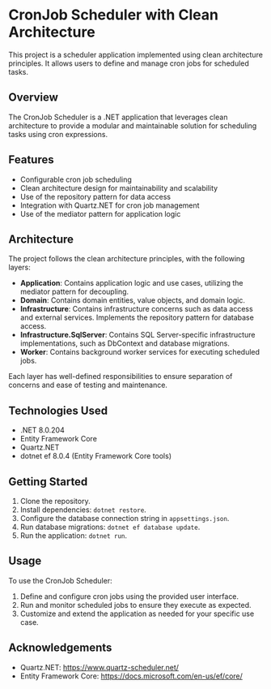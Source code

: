 # CronJob Scheduler with Clean Architecture

This project is a scheduler application implemented using clean architecture principles. It allows users to define and manage cron jobs for scheduled tasks.

## Overview

The CronJob Scheduler is a .NET application that leverages clean architecture to provide a modular and maintainable solution for scheduling tasks using cron expressions.

## Features

- Configurable cron job scheduling
- Clean architecture design for maintainability and scalability
- Use of the repository pattern for data access
- Integration with Quartz.NET for cron job management
- Use of the mediator pattern for application logic

## Architecture

The project follows the clean architecture principles, with the following layers:

- **Application**: Contains application logic and use cases, utilizing the mediator pattern for decoupling.
- **Domain**: Contains domain entities, value objects, and domain logic.
- **Infrastructure**: Contains infrastructure concerns such as data access and external services. Implements the repository pattern for database access.
- **Infrastructure.SqlServer**: Contains SQL Server-specific infrastructure implementations, such as DbContext and database migrations.
- **Worker**: Contains background worker services for executing scheduled jobs.

Each layer has well-defined responsibilities to ensure separation of concerns and ease of testing and maintenance.

## Technologies Used

- .NET 8.0.204
- Entity Framework Core
- Quartz.NET
- dotnet ef 8.0.4 (Entity Framework Core tools)

## Getting Started

1. Clone the repository.
2. Install dependencies: `dotnet restore`.
3. Configure the database connection string in `appsettings.json`.
4. Run database migrations: `dotnet ef database update`.
5. Run the application: `dotnet run`.

## Usage

To use the CronJob Scheduler:

1. Define and configure cron jobs using the provided user interface.
2. Run and monitor scheduled jobs to ensure they execute as expected.
3. Customize and extend the application as needed for your specific use case.

## Acknowledgements

- Quartz.NET: https://www.quartz-scheduler.net/
- Entity Framework Core: https://docs.microsoft.com/en-us/ef/core/
